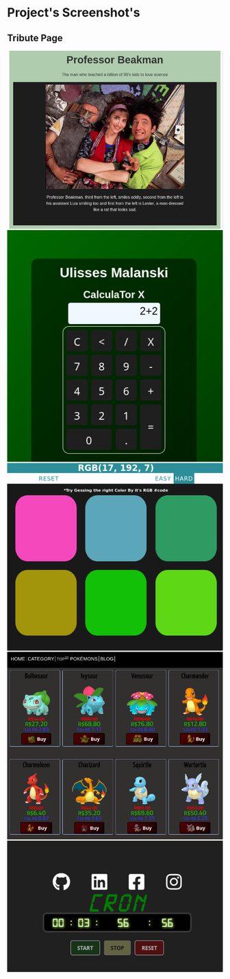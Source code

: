 # Project's Screenshot's  
  
## Tribute Page    
  
<img src="TributePage.png">
          
<img src="calculator.png">
  
<img src="color-guessing.png">
  
<img src="pokestore1.png">

<img src="CronReactJS.png">



